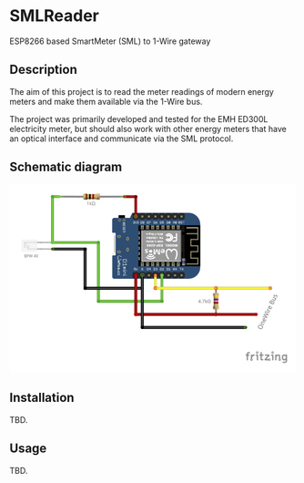 # SMLReader
ESP8266 based SmartMeter (SML) to 1-Wire gateway

## Description
The aim of this project is to read the meter readings of modern energy meters and make them available via the 1-Wire bus.

The project was primarily developed and tested for the EMH ED300L electricity meter, but should also work with other energy meters that have an optical interface and communicate via the SML protocol.

## Schematic diagram
![Schematic diagram](doc/media/SMLReader_Schema.png)

## Installation
TBD.

## Usage
TBD.
